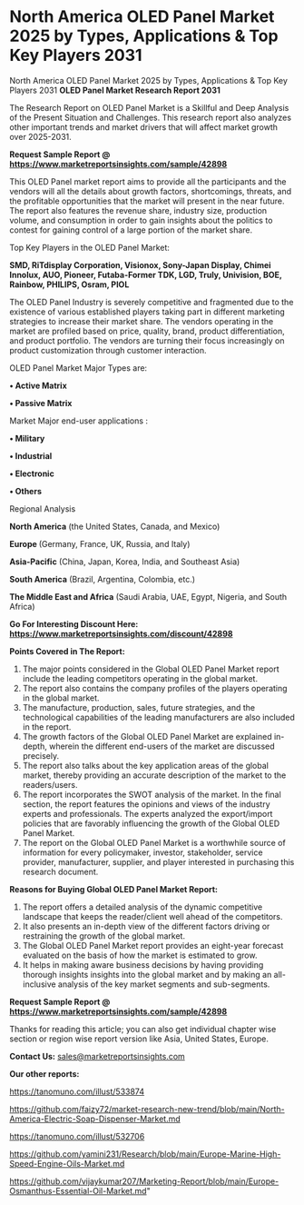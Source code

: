 # North America OLED Panel Market 2025 by Types, Applications & Top Key Players 2031
North America OLED Panel Market 2025 by Types, Applications & Top Key Players 2031
<strong>OLED Panel Market Research Report 2031</strong>

The Research Report on OLED Panel Market is a Skillful and Deep Analysis of the Present Situation and Challenges. This research report also analyzes other important trends and market drivers that will affect market growth over 2025-2031.

<strong>Request Sample Report @ <a href=https://www.marketreportsinsights.com/sample/42898>https://www.marketreportsinsights.com/sample/42898</a></strong>

This OLED Panel market report aims to provide all the participants and the vendors will all the details about growth factors, shortcomings, threats, and the profitable opportunities that the market will present in the near future. The report also features the revenue share, industry size, production volume, and consumption in order to gain insights about the politics to contest for gaining control of a large portion of the market share.

Top Key Players in the OLED Panel Market:

<strong>SMD, RiTdisplay Corporation, Visionox, Sony-Japan Display, Chimei Innolux, AUO, Pioneer, Futaba-Former TDK, LGD, Truly, Univision, BOE, Rainbow, PHILIPS, Osram, PIOL</strong>

The OLED Panel Industry is severely competitive and fragmented due to the existence of various established players taking part in different marketing strategies to increase their market share. The vendors operating in the market are profiled based on price, quality, brand, product differentiation, and product portfolio. The vendors are turning their focus increasingly on product customization through customer interaction.

OLED Panel Market Major Types are:

<strong>•  Active Matrix

•  Passive Matrix</strong>

Market Major end-user applications :

<strong>•  Military

•  Industrial

•  Electronic

•  Others</strong>

Regional Analysis

</u><strong><b>North America</b></strong> (the United States, Canada, and Mexico)

<strong><b>Europe </b></strong>(Germany, France, UK, Russia, and Italy)

<strong><b>Asia-Pacific</b></strong> (China, Japan, Korea, India, and Southeast Asia)

<strong><b>South America</b></strong> (Brazil, Argentina, Colombia, etc.)

<strong><b>The Middle East and Africa</b></strong> (Saudi Arabia, UAE, Egypt, Nigeria, and South Africa)

<strong>Go For Interesting Discount Here: <a href=https://www.marketreportsinsights.com/discount/42898>https://www.marketreportsinsights.com/discount/42898</a></strong>

<strong>Points Covered in The Report:</strong>
<ol>
  <li>The major points considered in the Global OLED Panel Market report include the leading competitors operating in the global market.</li>
  <li>The report also contains the company profiles of the players operating in the global market.</li>
  <li>The manufacture, production, sales, future strategies, and the technological capabilities of the leading manufacturers are also included in the report.</li>
  <li>The growth factors of the Global OLED Panel Market are explained in-depth, wherein the different end-users of the market are discussed precisely.</li>
  <li>The report also talks about the key application areas of the global market, thereby providing an accurate description of the market to the readers/users.</li>
  <li>The report incorporates the SWOT analysis of the market. In the final section, the report features the opinions and views of the industry experts and professionals. The experts analyzed the export/import policies that are favorably influencing the growth of the Global OLED Panel Market.</li>
  <li>The report on the Global OLED Panel Market is a worthwhile source of information for every policymaker, investor, stakeholder, service provider, manufacturer, supplier, and player interested in purchasing this research document.</li>
</ol>
<strong>Reasons for Buying Global OLED Panel Market Report:</strong>

<ol>
  <li>The report offers a detailed analysis of the dynamic competitive landscape that keeps the reader/client well ahead of the competitors.</li>
  <li>It also presents an in-depth view of the different factors driving or restraining the growth of the global market.</li>
  <li>The Global OLED Panel Market report provides an eight-year forecast evaluated on the basis of how the market is estimated to grow.</li>
  <li>It helps in making aware business decisions by having providing thorough insights insights into the global market and by making an all-inclusive analysis of the key market segments and sub-segments.</li>
</ol>
<strong>Request Sample Report @ <a href=https://www.marketreportsinsights.com/sample/42898>https://www.marketreportsinsights.com/sample/42898</a></strong>


Thanks for reading this article; you can also get individual chapter wise section or region wise report version like Asia, United States, Europe.

<strong>Contact Us:</strong>
sales@marketreportsinsights.com

<strong>Our other reports:</strong>

<a href=https://tanomuno.com/illust/533874>https://tanomuno.com/illust/533874</a>

<a href=https://github.com/faizy72/market-research-new-trend/blob/main/North-America-Electric-Soap-Dispenser-Market.md>https://github.com/faizy72/market-research-new-trend/blob/main/North-America-Electric-Soap-Dispenser-Market.md</a>

<a href=https://tanomuno.com/illust/532706>https://tanomuno.com/illust/532706</a>

<a href=https://github.com/yamini231/Research/blob/main/Europe-Marine-High-Speed-Engine-Oils-Market.md>https://github.com/yamini231/Research/blob/main/Europe-Marine-High-Speed-Engine-Oils-Market.md</a>

<a href=https://github.com/vijaykumar207/Marketing-Report/blob/main/Europe-Osmanthus-Essential-Oil-Market.md>https://github.com/vijaykumar207/Marketing-Report/blob/main/Europe-Osmanthus-Essential-Oil-Market.md</a>"

